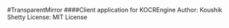 #TransparentMirror 
####Client application for KOCREngine
Author: Koushik Shetty
License: MIT License
